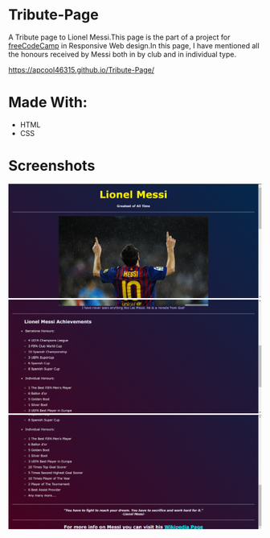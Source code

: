 # Tribute-Page
A Tribute page to Lionel Messi.This page is the part of a project for [freeCodeCamp](https://www.freecodecamp.org/) in Responsive Web design.In this page, I have mentioned all the honours received by Messi both in by club and in individual type.

https://apcool46315.github.io/Tribute-Page/

# Made With:
<ul>
  <li>HTML</li>
  <li>CSS</li>
  </ul>
  
# Screenshots
![](images/SS1.png)
![](images/SS2.png)
![](images/SS3.png)
